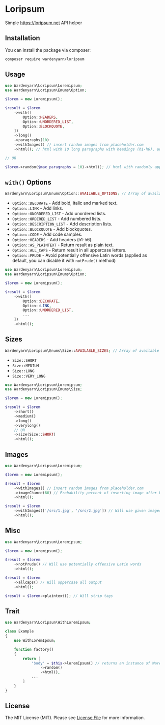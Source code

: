 # Loripsum

Simple https://loripsum.net API helper

## Installation

You can install the package via composer:

```bash
composer require wardenyarn/loripsum
```

## Usage

```php
use Wardenyarn\Loripsum\Loremipsum;
use Wardenyarn\Loripsum\Enums\Option;

$lorem = new Loremipsum();

$result = $lorem
    ->with([
        Option::HEADERS,
        Option::UNORDERED_LIST,
        Option::BLOCKQUOTE,
    ])
    ->long()
    ->paragraphs(10)
    ->withImages() // insert random images from placeholder.com
    ->html(); // html with 10 long paragraphs with headings (h1-h6), unordered lists and blockquotes

// OR

$lorem->random($max_paragraphs = 10)->html(); // html with randomly applied options and size
```

## `with()` Options
```php
Wardenyarn\Loripsum\Enums\Option::AVAILABLE_OPTIONS; // Array of available options
```
* `Option::DECORATE` - Add bold, italic and marked text.
* `Option::LINK` - Add links.
* `Option::UNORDERED_LIST` - Add unordered lists.
* `Option::ORDERED_LIST` - Add numbered lists.
* `Option::DESCRIPTION_LIST` - Add description lists.
* `Option::BLOCKQUOTE` - Add blockquotes.
* `Option::CODE` - Add code samples.
* `Option::HEADERS` - Add headers (h1-h6).
* `Option::AS_PLAINTEXT` - Return result as plain text.
* `Option::ALL_CAPS` - Return result in all uppercase letters.
* `Option::PRUDE` - Avoid potentially offensive Latin words (applied as default, you can disable it with `notPrude()` method)

```php
use Wardenyarn\Loripsum\Loremipsum;
use Wardenyarn\Loripsum\Enums\Option;

$lorem = new Loremipsum();

$result = $lorem
    ->with([
        Option::DECORATE,
        Option::LINK,
        Option::UNORDERED_LIST,
        ...
    ])
    ->html();
```

## Sizes
```php
Wardenyarn\Loripsum\Enums\Size::AVAILABLE_SIZES; // Array of available sizes
```
* `Size::SHORT`
* `Size::MEDIUM`
* `Size::LONG`
* `Size::VERY_LONG`

```php
use Wardenyarn\Loripsum\Loremipsum;
use Wardenyarn\Loripsum\Enums\Size;

$lorem = new Loremipsum();

$result = $lorem
    ->short()
    ->medium()
    ->long()
    ->verylong()
    // OR
    ->size(Size::SHORT)
    ->html();
```

## Images
```php
use Wardenyarn\Loripsum\Loremipsum;

$lorem = new Loremipsum();

$result = $lorem
    ->withImages() // insert random images from placeholder.com
    ->imageChance(60) // Probability percent of inserting image after DOM node; Default: 30%
    ->html();

$result = $lorem
    ->withImages(['/src/1.jpg', '/src/2.jpg']) // Will use given images first
    ->html();
```

## Misc
```php
use Wardenyarn\Loripsum\Loremipsum;

$lorem = new Loremipsum();

$result = $lorem
    ->notPrude() // Will use potentially offensive Latin words 
    ->html();

$result = $lorem
    ->allcaps() // Will uppercase all output
    ->html();

$result = $lorem->plaintext(); // Will strip tags
```

## Trait
```php
use Wardenyarn\Loripsum\WithLoremIpsum;

class Example
{
    use WithLoremIpsum;

    function factory()
    {
        return [
            'body' = $this->loremIpsum() // returns an instance of Wardenyarn\Loripsum\Loremipsum
                ->random()
                ->html(),
            ...
        ]
    }
}
```

## License

The MIT License (MIT). Please see [License File](LICENSE.md) for more information.